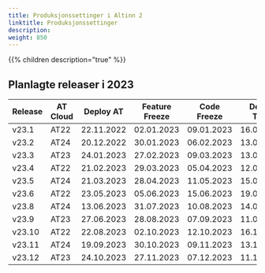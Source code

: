```yaml
---
title: Produksjonssettinger i Altinn 2
linktitle: Produksjonssettinger
description: 
weight: 850
---
```

{{% children description="true" %}}


## Planlagte releaser i 2023

| Release | AT Cloud | Deploy AT | Feature Freeze | Code Freeze | Deploy TT02 | Deploy PROD|
| ------- | -------- | --------- | -------------- | ----------- | ----------- | -----------|
| v23.1   | AT22 | 22.11.2022 | 02.01.2023 | 09.01.2023 | 16.01.2023 | 23.01.2023 |  
| v23.2   | AT24 | 20.12.2022 | 30.01.2023 | 06.02.2023 | 13.02.2023 | 20.02.2023 |
| v23.3   | AT23 | 24.01.2023 | 27.02.2023 | 09.03.2023 | 13.03.2023 | 20.03.2023 |
| v23.4   | AT22 | 21.02.2023 | 29.03.2023 | 05.04.2023 | 12.04.2023 | 19.04.2023 |
| v23.5   | AT24 | 21.03.2023 | 28.04.2023 | 11.05.2023 | 15.05.2023 | 22.05.2023 |
| v23.6   | AT22 | 23.05.2023 | 05.06.2023 | 15.06.2023 | 19.06.2023 | 26.06.2023 |
| v23.8   | AT24 | 13.06.2023 | 31.07.2023 | 10.08.2023 | 14.08.2023 | 21.08.2023 |
| v23.9   | AT23 | 27.06.2023 | 28.08.2023 | 07.09.2023 | 11.09.2023 | 18.09.2023 |
| v23.10  | AT22 | 22.08.2023 | 02.10.2023 | 12.10.2023 | 16.10.2023 | 23.10.2023 |
| v23.11  | AT24 | 19.09.2023 | 30.10.2023 | 09.11.2023 | 13.11.2023 | 20.11.2023 |
| v23.12  | AT23 | 24.10.2023 | 27.11.2023 | 07.12.2023 | 11.12.2023 | 18.12.2023 |
